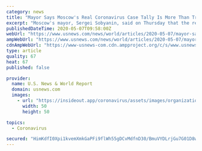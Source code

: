 ```yaml
---
category: news
title: "Mayor Says Moscow's Real Coronavirus Case Tally Is More Than Triple the Official: TASS"
excerpt: "Moscow's mayor, Sergei Sobyanin, said on Thursday that the real number of coronavirus cases in the Russian capital was actually around 300,000, a figure that is more than three times higher than the official total,"
publishedDateTime: 2020-05-07T09:58:00Z
webUrl: "https://www.usnews.com/news/world/articles/2020-05-07/mayor-says-moscows-real-coronavirus-case-tally-is-more-than-triple-the-official-tass"
ampWebUrl: "https://www.usnews.com/news/world/articles/2020-05-07/mayor-says-moscows-real-coronavirus-case-tally-is-more-than-triple-the-official-tass?context=amp"
cdnAmpWebUrl: "https://www-usnews-com.cdn.ampproject.org/c/s/www.usnews.com/news/world/articles/2020-05-07/mayor-says-moscows-real-coronavirus-case-tally-is-more-than-triple-the-official-tass?context=amp"
type: article
quality: 67
heat: 67
published: false

provider:
  name: U.S. News & World Report
  domain: usnews.com
  images:
    - url: "https://insideout.app/coronavirus/assets/images/organizations/usnews.com-50x50.jpg"
      width: 50
      height: 50

topics:
  - Coronavirus

secured: "HimKdfI0Xpi1kvemXmkGaPFi9flWh55gDCvMdfnD30/BmuVYDLrjGu7G01D8w6o5xSBiZQexlvcrgQ3NMv9Q1e2Dqnmn0A66nfXw2y2wFaTFjyFywZAfnho3Z1IZBshOYCwbSHYBah/TeO2BA0ychLvvuYktcjlbVbh95CT0CuQjQzjVVwkW89dbE8m0pIcx4+kzwRgWU/n1BSj/TwDGhDopgRqZeekZH90oUryL4HxCLNGs3KXMoot8Tpxd7YzMOlWXsqZHMZa2VEvmfxIQzeiR5j4KSkb3DSAEnDXNGiso0NzUZ5iUMvaokB1O9NgKI7Rn+YzT1hx8zpxUzEkmx8meZVq+38vHhPT2pft+17u6rC9GlvPLiNTkqgEXYV8kLt1WFjBF+6Bk/P9seMQWS06cUmuKyIrzSl5B5K8I/Z/0aMyStbMFUu1Az37AhYt6Snp/e/2iq4XMshEWBquwwvHnf1CSuJnRAYZfPnfi5Nk=;Ujbftv+Rb4FAhhmCFJGcjw=="
---
```



